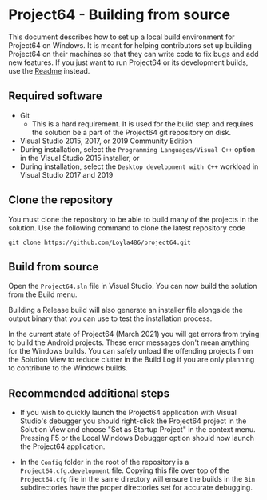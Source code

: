 Project64 - Building from source
================================

This document describes how to set up a local build environment for Project64 on Windows.
It is meant for helping contributors set up building Project64 on their machines so that they can write code to fix bugs and add new features.
If you just want to run Project64 or its development builds, use the [Readme](https://github.com/Loyla486/project64/blob/develop/README.md) instead.

## Required software

* Git
    * This is a hard requirement. It is used for the build step and requires the solution be a part of the Project64 git repository on disk.
* Visual Studio 2015, 2017, or 2019 Community Edition
* During installation, select the `Programming Languages/Visual C++` option in the Visual Studio 2015 installer, or
* During installation, select the `Desktop development with C++` workload in Visual Studio 2017 and 2019

## Clone the repository

You must clone the repository to be able to build many of the projects in the solution.
Use the following command to clone the latest repository code

```
git clone https://github.com/Loyla486/project64.git
```

## Build from source

Open the `Project64.sln` file in Visual Studio. You can now build the solution from the Build menu.

Building a Release build will also generate an installer file alongside the output binary that you can use to test the installation process.

In the current state of Project64 (March 2021) you will get errors from trying to build the Android projects. These error messages don't mean anything for the Windows builds. You can safely unload the offending projects from the Solution View to reduce clutter in the Build Log if you are only planning to contribute to the Windows builds.

## Recommended additional steps

* If you wish to quickly launch the Project64 application with Visual Studio's debugger you should right-click the Project64 project in the Solution View and choose "Set as Startup Project" in the context menu. Pressing F5 or the Local Windows Debugger option should now launch the Project64 application.

* In the `Config` folder in the root of the repository is a `Project64.cfg.development` file. Copying this file over top of the `Project64.cfg` file in the same directory will ensure the builds in the `Bin` subdirectories have the proper directories set for accurate debugging.
